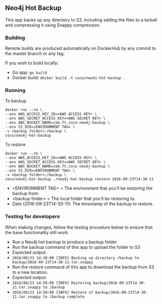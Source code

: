 ## Neo4j Hot Backup
This app backs up any directory to S3, including adding the files to a tarball and compressing it using Snappy compression.

### Building
Remote builds are produced automatically on DockerHub by any commit to the master branch or any tag.

If you wish to build locally:
- Go app: `go build`
- Docker build: `docker build -t coco/neo4j-hot-backup .`

### Running

To backup

    docker run --rm \
    --env AWS_ACCESS_KEY_ID=<AWS ACCESS KEY> \
    --env AWS_SECRET_ACCESS_KEY=<AWS SECRET KEY> \
    --env AWS_BUCKET_NAME=com.ft.coco-neo4j-backup \
    --env S3_DIR=<ENVIRONMENT TAG> \
    -v <backup folder>:/backup \
    coco/neo4j-hot-backup

To restore

    docker run --rm \
    --env AWS_ACCESS_KEY_ID=<AWS ACCESS KEY> \
    --env AWS_SECRET_ACCESS_KEY=<AWS SECRET KEY> \
    --env AWS_BUCKET_NAME=com.ft.coco-neo4j-backup \
    --env S3_DIR=<ENVIRONMENT TAG> \
    -v <backup folder>:/backup \
    coco/neo4j-hot-backup ./neo4j-hot-backup restore 2016-09-23T14-30-11

- &lt;ENVIRONMENT TAG&gt; = The environment that you'll be restoring the backup from.
- &lt;backup folder&gt; = The local folder that you'll be restoring to.
- Date (2016-09-23T14-30-11): The timestamp of the backup to restore.

### Testing for developers
When making changes, follow the testing procedure below to ensure that the base functionality still work.
- Run a Neo4j hot backup to produce a backup folder
- Run the backup command of this app to upload the folder to S3
 - Expected output:
 - `2016/09/23 14:30:00 [INFO] Backing up directory /backup to backup/2016-09-23T14-30-11.tar.snappy`
- Run the restore command of this app to download the backup from S3 to a new location.
 - Expected output: 
 - `2016/09/23 14:50:00 [INFO] Restoring backup/2016-09-23T14-30-11.tar.snappy to /backup`
 - `2016/09/23 14:50:00 [INFO] Restore of backup/2016-09-23T14-30-11.tar.snappy to /backup complete`
